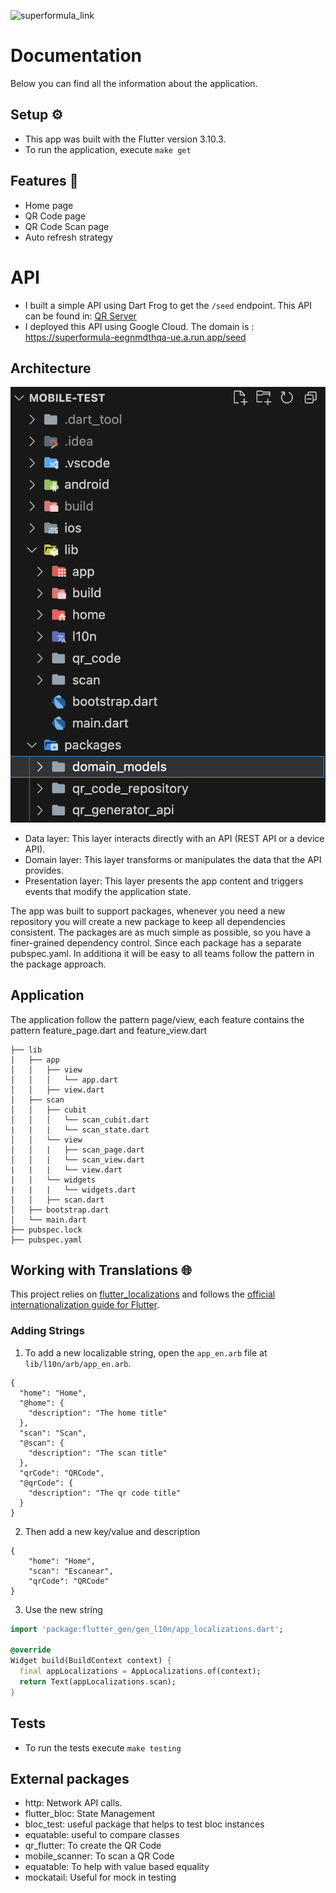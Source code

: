 ![superformula_link]



# Documentation
Below you can find all the information about the application.

## Setup ⚙️
- This app was built with the Flutter version 3.10.3.
- To run the application, execute `make get`

## Features 🎯
- Home page
- QR Code page
- QR Code Scan page
- Auto refresh strategy

# API
- I built a simple API using Dart Frog to get the `/seed` endpoint. This API can be found in: [QR Server](https://github.com/dionesxxx/qr_server)
- I deployed this API using Google Cloud. The domain is : https://superformula-eegnmdthqa-ue.a.run.app/seed

## Architecture

![architecture]

- Data layer: This layer interacts directly with an API (REST API or a device API).
- Domain layer: This layer transforms or manipulates the data that the API provides.
- Presentation layer: This layer presents the app content and triggers events that modify the application state.

The app was built to support packages, whenever you need a new repository you will create a new package to keep all dependencies consistent.
The packages are as much simple as possible, so you have a finer-grained dependency control. Since each package has a separate pubspec.yaml.
In additiona it will be easy to all teams follow the pattern in the package approach.

## Application
The application follow the pattern page/view, each feature contains the pattern feature_page.dart and feature_view.dart

```
├── lib
|   ├── app
│   │   ├── view
│   │   │   └── app.dart
│   │   ├── view.dart
|   ├── scan
│   │   ├── cubit
│   │   │   └── scan_cubit.dart
|   |   |   └── scan_state.dart
│   │   └── view
│   │   |   ├── scan_page.dart
│   │   |   └── scan_view.dart
|   |   |   └── view.dart
|   |   └── widgets
|   |   |   └── widgets.dart
│   │   ├── scan.dart
│   ├── bootstrap.dart
│   └── main.dart
├── pubspec.lock
├── pubspec.yaml
```

## Working with Translations 🌐

This project relies on [flutter_localizations][flutter_localizations_link] and follows the [official internationalization guide for Flutter][internationalization_link].

### Adding Strings

1. To add a new localizable string, open the `app_en.arb` file at `lib/l10n/arb/app_en.arb`.

```arb
{
  "home": "Home",
  "@home": {
    "description": "The home title"
  },
  "scan": "Scan",
  "@scan": {
    "description": "The scan title"
  },
  "qrCode": "QRCode",
  "@qrCode": {
    "description": "The qr code title"
  }
}
```

2. Then add a new key/value and description

```arb
{
    "home": "Home",
    "scan": "Escanear",
    "qrCode": "QRCode"
}
```

3. Use the new string

```dart
import 'package:flutter_gen/gen_l10n/app_localizations.dart';

@override
Widget build(BuildContext context) {
  final appLocalizations = AppLocalizations.of(context);
  return Text(appLocalizations.scan);
}
```

## Tests
- To run the tests execute `make testing`

## External packages
- http: Network API calls.
- flutter_bloc: State Management
- bloc_test: useful package that helps to test bloc instances
- equatable: useful to compare classes
- qr_flutter: To create the QR Code
- mobile_scanner: To scan a QR Code
- equatable: To help with value based equality
- mockatail: Useful for mock in testing


[superformula_link]: https://avatars.githubusercontent.com/u/415147?s=200&v=4
[architecture]: ../docs/folders.png
[flutter_localizations_link]: https://api.flutter.dev/flutter/flutter_localizations/flutter_localizations-library.html
[internationalization_link]: https://flutter.dev/docs/development/accessibility-and-localization/internationalization

